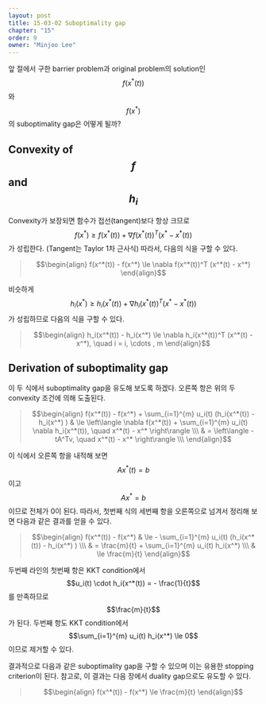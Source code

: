 ```yaml
---
layout: post
title: 15-03-02 Suboptimality gap
chapter: "15"
order: 9
owner: "Minjoo Lee"
---
```

앞 절에서 구한 barrier problem과 original problem의 solution인 $$f(x^*(t))$$와 $$f(x^*)$$의 suboptimality gap은 어떻게 될까?

## Convexity of $$f$$ and $$h_i$$
Convexity가 보장되면 함수가 접선(tangent)보다 항상 크므로 $$f(x^*) \ge f(x^*(t)) + \nabla f(x^*(t))^T (x^* - x^*(t))$$가 성립한다. (Tangent는 Taylor 1차 근사식)
따라서, 다음의 식을 구할 수 있다. 
>$$\begin{align}
f(x^*(t)) - f(x^*) \le \nabla f(x^*(t))^T (x^*(t) - x^*)
\end{align}$$


비슷하게 $$h_i(x^*) \ge h_i(x^*(t)) + \nabla h_i(x^*(t))^T (x^* - x^*(t))$$가 성립하므로 다음의 식을 구할 수 있다. 

>$$\begin{align}
h_i(x^*(t)) - h_i(x^*) \le \nabla h_i(x^*(t))^T (x^*(t) - x^*), \quad i = i, \cdots , m
\end{align}$$


## Derivation of suboptimality gap
이 두 식에서 suboptimality gap을 유도해 보도록 하겠다. 오른쪽 항은 위의 두 convexity 조건에 의해 도출된다.

>$$\begin{align}
f(x^*(t)) - f(x^*) + \sum_{i=1}^{m}  u_i(t) (h_i(x^*(t)) - h_i(x^*) ) 
    & \le 	\left\langle \nabla  f(x^*(t))  + \sum_{i=1}^{m} u_i(t) \nabla h_i(x^*(t)), \quad x^*(t) - x^* \right\rangle \\\
    & = \left\langle -tA^Tv,  \quad x^*(t) - x^* \right\rangle \\\
\end{align}$$

이 식에서 오른쪽 항을 내적해 보면 $$Ax^*(t) = b$$이고 $$Ax^* = b$$이므로 전체가 0이 된다.
따라서, 첫번째 식의 세번째 항을 오른쪽으로 넘겨서 정리해 보면 다음과 같은 결과를 얻을 수 있다.

>$$\begin{align}
f(x^*(t)) - f(x^*) & \le - \sum_{i=1}^{m}  u_i(t) (h_i(x^*(t)) - h_i(x^*) )  \\\
    & = \frac{m}{t} +  \sum_{i=1}^{m} u_i(t) h_i(x^*) \\\
    & \le \frac{m}{t}   
\end{align}$$

두번째 라인의 첫번째 항은 KKT condition에서 $$u_i(t) \cdot   h_i(x^*(t)) = - \frac{1}{t}$$를 만족하므로  $$\frac{m}{t}$$가 된다.  두번째 항도 KKT condition에서 $$\sum_{i=1}^{m} u_i(t)  h_i(x^*) \le 0$$이므로 제거할 수 있다.


결과적으로 다음과 같은 suboptimality gap을 구할 수 있으며 이는 유용한 stopping criterion이 된다. 참고로, 이 결과는 다음 장에서 duality gap으로도 유도할 수 있다.

>$$\begin{align}
f(x^*(t)) - f(x^*) \le \frac{m}{t}
\end{align}$$